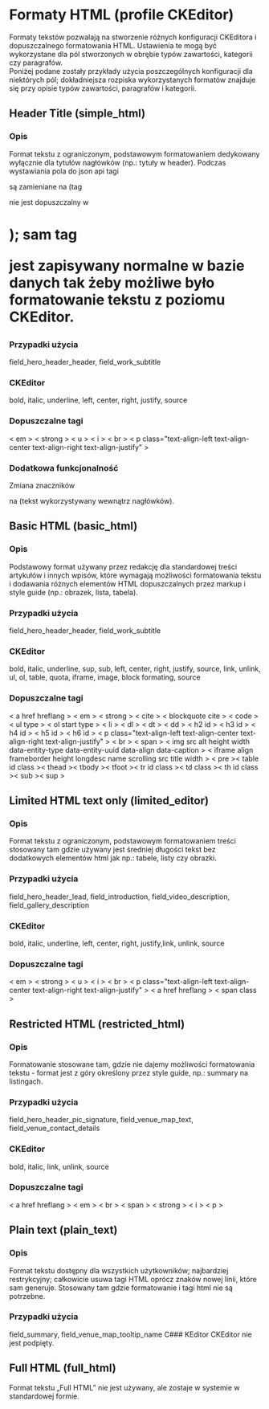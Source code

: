 # Formaty HTML (profile CKEditor) 
Formaty tekstów pozwalają na stworzenie różnych konfiguracji CKEditora i dopuszczalnego formatowania HTML. Ustawienia te mogą być wykorzystane dla pól stworzonych w obrębie typów zawartości, kategorii czy paragrafów.  
Poniżej podane zostały przykłady użycia poszczególnych konfiguracji dla niektórych pól; dokładniejsza rozpiska wykorzystanych formatów znajduje się przy opisie typów zawartości, paragrafów i kategorii.  

## Header Title (simple_html) 
### Opis 
Format tekstu z ograniczonym, podstawowym formatowaniem dedykowany wyłącznie dla tytułów nagłówków (np.: tytuły w header). Podczas wystawiania pola do json api tagi <p> są zamieniane na <span> (tag <p> nie jest dopuszczalny w <h1>); sam tag <p> jest zapisywany normalne w bazie danych tak żeby możliwe było formatowanie tekstu z poziomu CKEditor.
### Przypadki użycia  
field_hero_header_header, field_work_subtitle
### CKEditor  
bold, italic, underline, left, center, right, justify, source
### Dopuszczalne tagi  
< em > < strong > < u > < i > < br > < p class="text-align-left text-align-center text-align-right text-align-justify" >
### Dodatkowa funkcjonalność
Zmiana znaczników <p> na <span> (tekst wykorzystywany wewnątrz nagłówków).

## Basic HTML (basic_html)
### Opis
Podstawowy format używany przez redakcję dla standardowej treści artykułów i innych wpisów, które wymagają możliwości formatowania tekstu i dodawania różnych elementów HTML dopuszczalnych przez markup i style guide (np.: obrazek, lista, tabela).
### Przypadki użycia
field_hero_header_header, field_work_subtitle
### CKEditor
bold, italic, underline, sup, sub, left, center, right, justify, source, link, unlink, ul, ol, table, quota, iframe, image, block formating, source
### Dopuszczalne tagi
< a href hreflang > < em > < strong > < cite > < blockquote cite > < code > < ul type > < ol start type > < li > < dl > < dt > < dd > < h2 id > < h3 id > < h4 id > < h5 id > < h6 id > < p class="text-align-left text-align-center text-align-right text-align-justify" > < br > < span > < img src alt height width data-entity-type data-entity-uuid data-align data-caption > < iframe align frameborder height longdesc name scrolling src title width > < pre >< table id class >< thead >< tbody >< tfoot >< tr id class >< td class >< th id class >< sub >< sup >

## Limited HTML text only (limited_editor)
### Opis
Format tekstu z ograniczonym, podstawowym formatowaniem treści stosowany tam gdzie używany jest średniej długości tekst bez dodatkowych elementów html jak np.: tabele, listy czy obrazki. 
### Przypadki użycia
field_hero_header_lead, field_introduction, field_video_description, field_gallery_description
### CKEditor
bold, italic, underline, left, center, right, justify,link, unlink, source
### Dopuszczalne tagi
< em > < strong > < u > < i > < br > < p class="text-align-left text-align-center text-align-right text-align-justify" > < a href hreflang > < span class >

## Restricted HTML (restricted_html)
### Opis
Formatowanie stosowane tam, gdzie nie dajemy możliwości formatowania tekstu - format jest z góry określony przez style guide, np.: summary na listingach.
### Przypadki użycia
field_hero_header_pic_signature, field_venue_map_text, field_venue_contact_details
### CKEditor
bold, italic, link, unlink, source
### Dopuszczalne tagi
< a href hreflang > < em > < br > < span > < strong > < i > < p >

## Plain text (plain_text)
### Opis
Format tekstu dostępny dla wszystkich użytkowników; najbardziej restrykcyjny; całkowicie usuwa tagi HTML oprócz znaków nowej linii, które sam generuje. Stosowany tam gdzie formatowanie i tagi html nie są potrzebne.
### Przypadki użycia
field_summary, field_venue_map_tooltip_name
C### KEditor
CKEditor nie jest podpięty.

## Full HTML (full_html) 
Format tekstu „Full HTML” nie jest używany, ale zostaje w systemie w standardowej formie.
